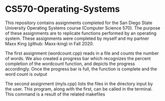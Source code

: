 # CS570-Operating-Systems

This repository contains assignments completed for the San Diego State University Operating Systems course (Computer Science 570).
The purpose of these assignments are to replicate functions performed by an operating system. 
These assignments were completed by myself and my partner Maxx King (github: Maxx-king) in Fall 2020. 

The first assignment (wordcount.cpp) reads in a file and counts the number of words. We also created a progress bar which recognizes the percent completion of the wordcount function, and depicts the progress accordingly. Once the progress bar is full, the function is complete and the word count is output

The second assignment (myls.cpp) lists the files in the directory input by the user. This program, along with the first, can be called in the terminal. This command is a result of the related makefiles 
